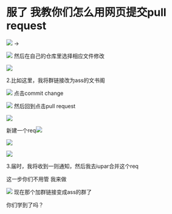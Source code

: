 # 服了 我教你们怎么用网页提交pull request

![](https://i.imgur.com/vSu3ThN.jpeg)
 ->

![](https://i.imgur.com/jIm00O6.jpeg)
 然后在自己的仓库里选择相应文件修改

![](https://i.imgur.com/vVkwkSp.jpeg)  

2.比如这里，我将群链接改为ass的文书阁

![](https://i.imgur.com/opFmLGa.jpeg) 点击commit change

![](https://i.imgur.com/yLTsYEl.jpeg)
 然后回到点击pull request

![](https://i.imgur.com/njneOEi.jpeg)

新建一个req![](https://i.imgur.com/QJiUjLm.jpeg)

![](https://i.imgur.com/sfqefG6.jpeg)

 ![](https://i.imgur.com/6Wp3zX0.jpeg)

3.届时，我将收到一则通知，然后我去iupar合并这个req


 这一步你们不用管 我来做

![](https://i.imgur.com/L6JKjvL.jpeg)
 现在那个加群链接变成ass的群了


 你们学到了吗？

 
